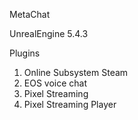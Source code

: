 MetaChat

UnrealEngine 5.4.3

Plugins
 1. Online Subsystem Steam
 2. EOS voice chat
 3. Pixel Streaming
 4. Pixel Streaming Player
